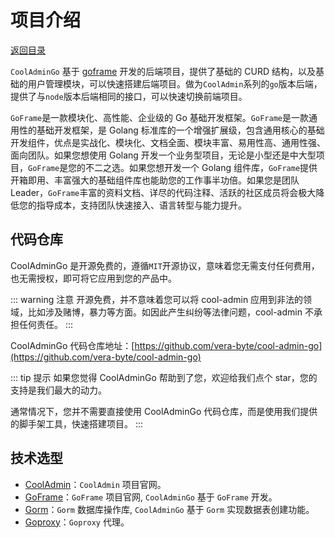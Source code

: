 # 项目介绍

[返回目录](README.md)

`CoolAdminGo` 基于 [goframe](https://goframe.org) 开发的后端项目，提供了基础的 CURD 结构，以及基础的用户管理模块，可以快速搭建后端项目。做为`CoolAdmin`系列的`go`版本后端，提供了与`node`版本后端相同的接口，可以快速切换前端项目。

`GoFrame`是一款模块化、高性能、企业级的 Go 基础开发框架。`GoFrame`是一款通用性的基础开发框架，是 Golang 标准库的一个增强扩展级，包含通用核心的基础开发组件，优点是实战化、模块化、文档全面、模块丰富、易用性高、通用性强、面向团队。如果您想使用 Golang 开发一个业务型项目，无论是小型还是中大型项目，`GoFrame`是您的不二之选。如果您想开发一个 Golang 组件库，`GoFrame`提供开箱即用、丰富强大的基础组件库也能助您的工作事半功倍。如果您是团队 Leader，`GoFrame`丰富的资料文档、详尽的代码注释、活跃的社区成员将会极大降低您的指导成本，支持团队快速接入、语言转型与能力提升。

## 代码仓库

CoolAdminGo 是开源免费的，遵循`MIT`开源协议，意味着您无需支付任何费用，也无需授权，即可将它应用到您的产品中。

::: warning 注意
开源免费，并不意味着您可以将 cool-admin 应用到非法的领域，比如涉及赌博，暴力等方面。如因此产生纠纷等法律问题，cool-admin 不承担任何责任。
:::

CoolAdminGo 代码仓库地址：[https://github.com/vera-byte/cool-admin-go](https://github.com/vera-byte/cool-admin-go)

::: tip 提示
如果您觉得 CoolAdminGo 帮助到了您，欢迎给我们点个 star，您的支持是我们最大的动力。

通常情况下，您并不需要直接使用 CoolAdminGo 代码仓库，而是使用我们提供的脚手架工具，快速搭建项目。
:::

## 技术选型

- [CoolAdmin](https://cool-js.com)：`CoolAdmin` 项目官网。
- [GoFrame](https://goframe.org)：`GoFrame` 项目官网, `CoolAdminGo` 基于 `GoFrame` 开发。
- [Gorm](https://gorm.io)：`Gorm` 数据库操作库, `CoolAdminGo` 基于 `Gorm` 实现数据表创建功能。
- [Goproxy](https://goproxy.cn)：`Goproxy` 代理。
